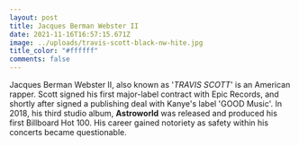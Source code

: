 ```yaml
---
layout: post
title: Jacques Berman Webster II
date: 2021-11-16T16:57:15.671Z
image: ../uploads/travis-scott-black-nw-hite.jpg
title_color: "#ffffff"
comments: false
---
```

Jacques Berman Webster II, also known as '*TRAVIS SCOTT*' is an American rapper. Scott signed his first major-label contract with Epic Records, and shortly after signed a publishing deal with Kanye's label 'GOOD Music'. In 2018, his third studio album, **Astroworld** was released and produced his first Billboard Hot 100. His career gained notoriety as safety within his concerts became questionable.